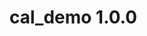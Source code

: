 <!--
Copyright (c) Huawei Technologies Co., Ltd. 2025. All rights reserved.
This source file is part of the Cangjie project, licensed under Apache-2.0
with Runtime Library Exception.

See https://cangjie-lang.cn/pages/LICENSE for license information.
-->

# cal_demo 1.0.0